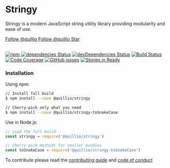 # Stringy

Stringy is a modern JavaScript string utility library providing modularity and ease of use. 

<div class="social-buttons">
    <a href="https://twitter.com/Quillio_io" class="btn twitter-follow-btn">
        <i></i>
        <span class="label">Follow @quillio</span>
    </a>
    <a href="https://github.com/quillio" class="btn gh-follow-btn">
        <i></i>
        <span class="label">Follow @quillio</span>
    </a>
    <a href="https://github.com/quillio/stringy" class="btn gh-follow-btn">
        <i></i>
        <span class="label">Star</span>
    </a>
</div>
<br>

[![npm][npm-badge]][npm]
[![dependencies Status][npm-deps-badge]][npm-deps]
[![devDependencies Status][npm-dev-deps-badge]][npm-dev-deps]
[![Build Status][ci-badge]][ci]
[![Code Coverage][code-cov-badge]][code-cov]
[![GitHub issues][issues-badge]][issues]
[![Stories in Ready][waffle-badge]][waffle]

### Installation  

Using npm:
```sh
// Install full build
$ npm install --save @quillio/stringy

// Cherry-pick only what you need
$ npm install --save @quillio/stringy-toSnakeCase
```

Use in Node.js: 
```js
// Load the full build
const stringy = require('@quillio/stringy')

// Cherry-pick methods for smaller bundles
const toSnakeCase = require('@quillio/stringy-toSnakeCase')
```

To contribute please read the
[contributing guide](https://github.com/quillio/stringy/blob/master/CONTRIBUTING.md) and
[code of conduct](https://github.com/quillio/stringy/blob/master/CODE_OF_CONDUCT.md)

[ci]: https://travis-ci.org/Quillio/stringy
[ci-badge]: https://travis-ci.org/Quillio/stringy.svg?branch=master

[issues]: https://github.com/Quillio/stringy/issues
[issues-badge]: https://img.shields.io/github/issues/Quillio/stringy.svg

[waffle]: http://waffle.io/Quillio/stringy
[waffle-badge]: https://img.shields.io/waffle/label/Quillio/stringy.svg

[npm]: https://www.npmjs.com/package/@quillio/stringy
[npm-badge]: https://img.shields.io/npm/v/stringy.svg?style=flat

[npm-deps]: https://david-dm.org/quillio/stringy
[npm-deps-badge]: https://david-dm.org/quillio/stringy/status.svg

[npm-dev-deps]: https://david-dm.org/quillio/stringy?type=dev
[npm-dev-deps-badge]: https://david-dm.org/quillio/stringy/dev-status.svg

[code-cov]: https://coveralls.io/github/Quillio/stringy
[code-cov-badge]: https://coveralls.io/repos/github/Quillio/stringy/badge.svg
